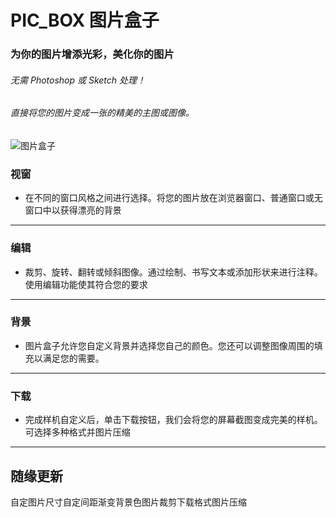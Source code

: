 # PIC_BOX 图片盒子

### 为你的图片增添光彩，美化你的图片

###### 无需 Photoshop 或 Sketch 处理！
###### 直接将您的图片变成一张的精美的主图或图像。

![图片盒子](https://user-images.githubusercontent.com/16060827/126860076-6b4eae24-00e9-4051-bc33-fa5b851c0f5b.jpg)

### 视窗
* 在不同的窗口风格之间进行选择。将您的图片放在浏览器窗口、普通窗口或无窗口中以获得漂亮的背景
------

### 编辑
* 裁剪、旋转、翻转或倾斜图像。通过绘制、书写文本或添加形状来进行注释。使用编辑功能使其符合您的要求
------

### 背景
* 图片盒子允许您自定义背景并选择您自己的颜色。您还可以调整图像周围的填充以满足您的需要。
------

### 下载
* 完成样机自定义后，单击下载按钮，我们会将您的屏幕截图变成完美的样机。可选择多种格式并图片压缩
------

## 随缘更新
自定图片尺寸自定间距渐变背景色图片裁剪下载格式图片压缩

